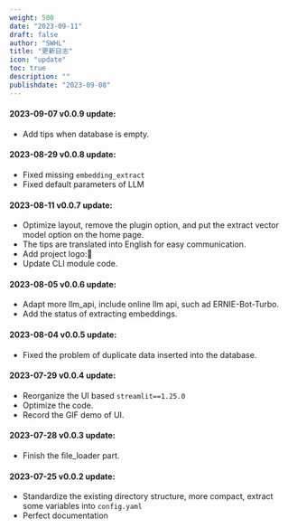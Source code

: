 ```yaml
---
weight: 500
date: "2023-09-11"
draft: false
author: "SWHL"
title: "更新日志"
icon: "update"
toc: true
description: ""
publishdate: "2023-09-08"
---
```



#### 2023-09-07 v0.0.9 update:
- Add tips when database is empty.

#### 2023-08-29 v0.0.8 update:
- Fixed missing `embedding_extract`
- Fixed default parameters of LLM

#### 2023-08-11 v0.0.7 update:
- Optimize layout, remove the plugin option, and put the extract vector model option on the home page.
- The tips are translated into English for easy communication.
- Add project logo:🧐
- Update CLI module code.

#### 2023-08-05 v0.0.6 update:
- Adapt more llm_api, include online llm api, such ad ERNIE-Bot-Turbo.
- Add the status of extracting embeddings.

#### 2023-08-04 v0.0.5 update:
- Fixed the problem of duplicate data inserted into the database.

#### 2023-07-29 v0.0.4 update:
- Reorganize the UI based `streamlit==1.25.0`
- Optimize the code.
- Record the GIF demo of UI.

#### 2023-07-28 v0.0.3 update:
- Finish the file_loader part.

#### 2023-07-25 v0.0.2 update:
- Standardize the existing directory structure, more compact, extract some variables into `config.yaml`
- Perfect documentation
